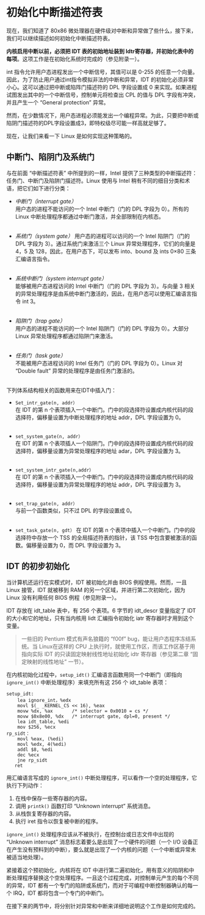 # 初始化中断描述符表

现在，我们知道了 80x86 微处理器在硬件级对中断和异常做了些什么，接下来，我们可以继续描述如何初始化中断描述符表。

**内核启用中断以前，必须把 IDT 表的初始地址装到 ldtr寄存器，并初始化表中的每项**。这项工作是在初始化系统时完成的（参见附录一）。

int 指令允许用户态进程发出一个中断信号，其值可以是 0-255 的任意一个向量。因此，为了防止用户通过int指令模拟非法的中断和异常，IDT 的初始化必须非常小心。这可以通过把中断或陷阵门描述符的 DPL 字段设置成 0 来实现。如果进程试图发出其中的一个中断信号，控制单元将检查出 CPL 的值与 DPL 字段有冲突，并且产生一个 “General protection” 异常。

然而，在少数情况下，用户态进程必须能发出一个编程异常。为此，只要把中断或陷阴门描述符的DPL字段设置成3，即特权级尽可能一样高就足够了。

现在，让我们来看一下 Linux 是如何实现这种策略的。

## 中断门、陷阴门及系统门

与在前面 “中断描述符表” 中所提到的一样，Intel 提供了三种类型的中断描述符：任务门、中断门及陷阱门描述符。Linux 使用与 Intel 稍有不同的细目分类和术语，把它们如下进行分类：
* *中断门（interrupt gate）*  
用户态的进程不能访问的一个 Intel 中断门（门的 DPL 字段为 0）。所有的 Linux 中断处理程序都通过中断门激活，并全部限制在内核态。  
&emsp;

* *系统门（system gate）*
用户态的进程可以访问的一个 Intel 陷阱门（门的 DPL 字段为 3）。通过系统门来激活三个 Linux 异常处理程序，它们的向量是 4，5 及 128，因此，在用户态下，可以发布 into、bound 及 ints 0×80 三条汇编语言指令。  
&emsp;

* *系统中断门（system interrupt gate）*  
能够被用户态进程访问的 Intel 中断门（门的 DPL 字段为 3）。与向量 3 相关的异常处理程序是由系统中断门激活的，因此，在用户态可以使用汇编语言指令 int 3。  
&emsp;

* *陷阱门（trap gate）*  
用户态的进程不能访问的一个 Intel 陷阱门（门的 DPL 字段为 0）。大部分 Linux 异常处理程序都通过陷阱门来激活。  
&emsp;

* *任务门（task gate）*  
不能被用户态进程访问的 Intel 任务门（门的 DPL 字段为 0）。Linux 对 “Double fault” 异常的处理程序是由任务门激活的。  
&emsp;

下列体系结构相关的函数用来在IDT中插入门：
* `Set_intr_gate(n, addr）`  
在 IDT 的第 n 个表项插入一个中断门。门中的段选择符设置成内核代码的段选择符，偏移量设置为中断处理程序的地址 addr，DPL 字段设置为 0。  
&emsp;

* `set_system_gate(n, addr）`  
在 IDT 的第 n 个表项插人一个陷阱门。门中的段选择符设置成内核代码的段选择符，偏移量设置为异常处理程序的地址 adar，DPL 字段设置为 3。  
&emsp;

* `set_system_intr_gate(n,addr）`  
在 IDT 的第 n 个表项插入一个中断门。门中的段选择符设置成内核代码的段选择符，偏移量设置为异常处理程序的地址 addr，DPL 字段设置为 3。  
&emsp;

* `set_trap_gate(n, addr）`  
与前一个函数类似，只不过 DPL 的字段设置成 0。  
&emsp;

* `set_task_gate(n, gdt）`
在 IDT 的第 n 个表项中插入一个中断门。门中的段选择符中存放一个 TSS 的全局描述符表的指针，该 TSS 中包含要被激活的函数。偏移量设置为 0，而 DPL 字段设置为 3。


## IDT 的初步初始化

当计算机还运行在实模式时，IDT 被初始化并由 BIOS 例程使用。然而，一且 Linux 接管，IDT 就被移到 RAM 的另一个区域，并进行第二次初始化，因为 Linux 没有利用任何 BIOS 例程（参见附录一）。

IDT 存放在 idt_table 表中，有 256 个表项。6 字节的 idt_descr 变量指定了 IDT 的大小和它的地址，只有当内核用 lidt 汇编指令初始化 iatr 寄存器时才用到这个变量。

> 一些旧的 Pentium 模式有声名狼籍的 “f00f” bug，能让用户态程序冻结系统。当 Linux在这样的 CPU 上执行时，就使用工作区，而该工作区基于用指向实际 IDT 的只读固定映射线性地址初始化 idtr 寄存器（参见第二章 “固定映射的线性地址” 一节）。

在内核初始化过程中，`setup_idt()` 汇编语言函数用同一个中断门（即指向 `ignore_int()` 中断处理程序）来填充所有这 256 个 idt_table 表项：

```
setup_idt:
    lea ignore_int，%edx
    movl $(_ _KERNEL_CS << 16), %eax
    movw %dx, %ax       /* selector = 0x0010 = cs */
    movw $0x8e00, %dx   /* interrupt gate, dpl=0, present */
    lea idt_table, %edi
    mov $256, %ecx
rp_sidt：
    movl %eax, (%edi)
    movl %edx, 4(%edi)
    addl $8, %edi
    dec %ecx
    jne rp_sidt
   ret
```

用汇编语言写成的 `ignore_int()` 中断处理程序，可以看作一个空的处理程序，它执行下列动作：  
1. 在栈中保存一些寄存器的内容。  
2. 调用 `printk()` 函数打印 “Unknown interrupt” 系统消息。  
3. 从栈恢复寄存器的内容。  
4. 执行 iret 指令以恢复被中断的程序。

`ignore_int()` 处理程序应该从不被执行，在控制台或日志文件中出现的 “Unknown interrupt” 消息标志着要么是出现了一个硬件的问题（一个 I/O 设备正在产生没有预料到的中断），要么就是出现了一个内核的问题（一个中断或异常未被适当地处理）。

紧接着这个预初始化，内核将在 IDT 中进行第二遍初始化，用有意义的陷阴和中断处理程序替换这个空处理程序。一且这个过程完成，对控制单元产生的每个不同的异常，IDT 都有一个专门的陷阱或系统门，而对于可编程中断控制器确认的每一个 IRQ，IDT 都将包含一个专门的中断门。

在接下来的两节中，将分别针对异常和中断来详细地说明这个工作是如何完成的。
